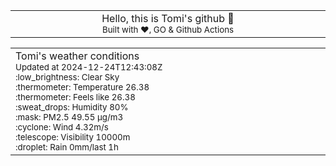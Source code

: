 
<div align="center">
<table>
<tbody>
<td align="center">
<img width="2000" height="0"><br>
Hello, this is Tomi's github 👋<br>
<sup>Built with ❤️, GO & Github Actions</sup><br>
<img width="2000" height="0">
</td>
</tbody>
</table>
</div>
<table>
<tbody>
<td align="left">
<img width="2000" height="0"><br>
Tomi's weather conditions<br>
<sup>Updated at 2024-12-24T12:43:08Z</sup><br>
<sup>:low_brightness: Clear Sky</sup><br>
<sup>:thermometer: Temperature 26.38 </sup><br>
<sup>:thermometer: Feels like 26.38</sup><br>
<sup>:sweat_drops: Humidity 80%</sup><br>
<sup>:mask: PM2.5 49.55 μg/m3</sup><br>
<sup>:cyclone: Wind 4.32m/s </sup><br>
<sup>:telescope: Visibility 10000m </sup><br>
<sup>:droplet: Rain 0mm/last 1h </sup><br>
<img width="2000" height="0">
</td>
<td align="left">
<img width="2000" height="0"><br>
<br>
<img width="2000" height="0">
</td>
</tbody>
</table>
</div>
    